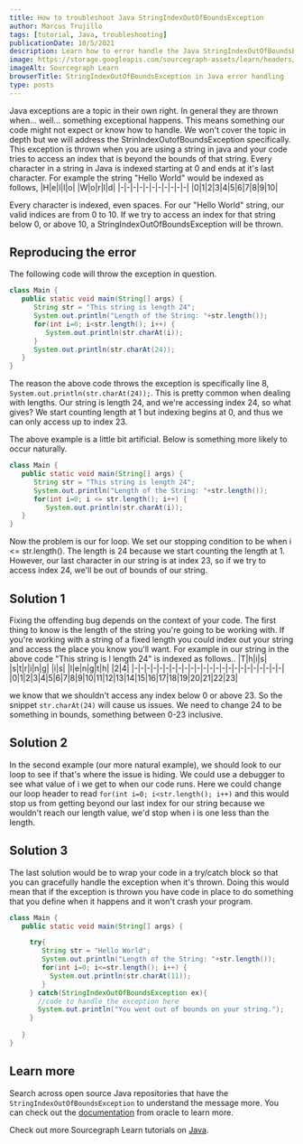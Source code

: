 ```yaml
---
title: How to troubleshoot Java StringIndexOutOfBoundsException
author: Marcus Trujillo
tags: [tutorial, Java, troubleshooting]
publicationDate: 10/5/2021
description: Learn how to error handle the Java StringIndexOutOfBoundsException
image: https://storage.googleapis.com/sourcegraph-assets/learn/headers/sourcegraph-learn-header.png
imageAlt: Sourcegraph Learn
browserTitle: StringIndexOutOfBoundsException in Java error handling
type: posts
---
```

Java exceptions are a topic in their own right. In general they are thrown when... well... something exceptional happens. This means something our code might not expect or know how to handle. We won't cover the topic in depth but we will address
the StrinIndexOutofBoundsException specifically. This exception is thrown when you are using a string in java and your code tries to access an index that is beyond the
bounds of that string. Every character in a string in Java is indexed starting at 0 and ends at it's last character. For example the string "Hello World" would be indexed as follows, 
|H|e|l|l|o| |W|o|r|l|d|
|-|-|-|-|-|-|-|-|-|-|-|
|0|1|2|3|4|5|6|7|8|9|10|

Every character is indexed, even spaces. For our "Hello World" string, our valid indices are from 0 to 10. If we try to access an index for that string below 0, or above 
10, a StringIndexOutOfBoundsException will be thrown. 

## Reproducing the error
The following code will throw the exception in question. 
```java
class Main {
   public static void main(String[] args) {
      String str = "This string is length 24";
      System.out.println("Length of the String: "+str.length());
      for(int i=0; i<str.length(); i++) {
         System.out.println(str.charAt(i));
      }
      System.out.println(str.charAt(24));
   }
}
```

The reason the above code throws the exception is specifically line 8, ```System.out.println(str.charAt(24));```. This is pretty common when dealing with lengths. 
Our string is length 24, and we're accessing index 24, so what gives? We start counting length at 1 but indexing begins at 0, and thus we can only access up to index 23. 

The above example is a little bit artificial. Below is something more likely to occur naturally. 
```java
class Main {
   public static void main(String[] args) {
      String str = "This string is length 24";
      System.out.println("Length of the String: "+str.length());
      for(int i=0; i <= str.length(); i++) {
         System.out.println(str.charAt(i));
   }
}
```

Now the problem is our for loop. We set our stopping condition to be when i <= str.length(). The length is 24 because we start counting the length at 1.
However, our last character in our string is at index 23, so if we try to access index 24, we'll be out of bounds of our string. 

## Solution 1
Fixing the offending bug depends on the context of your code. The first thing to know is the length of the string you're going to be working with. If you're 
working with a string of a fixed length you could index out your string and access the place you know you'll want. For example in our string in the above code "This string is l
length 24" is indexed as follows.. 
|T|h|i|s| |s|t|r|i|n|g| |i|s| |l|e|n|g|t|h| |2|4|
|-|-|-|-|-|-|-|-|-|-|-|-|-|-|-|-|-|-|-|-|-|-|-|-|
|0|1|2|3|4|5|6|7|8|9|10|11|12|13|14|15|16|17|18|19|20|21|22|23|

we know that we shouldn't access any index below 0 or above 23. So the snippet ```str.charAt(24)``` will cause us issues. We need to change 24 to be something in bounds, 
something between 0-23 inclusive.

## Solution 2
In the second example (our more natural example), we should look to our loop to see if that's where the issue is hiding. We could use a debugger to see what value 
of i we get to when our code runs. Here we could change our loop header to read 
```for(int i=0; i<str.length(); i++)```
and this would stop us from getting beyond our last index for our string because we wouldn't reach our length value, we'd stop when i is one less than the length.

## Solution 3 
The last solution would be to wrap your code in a try/catch block so that you can gracefully handle the exception when it's thrown. Doing this would mean that if 
the exception is thrown you have code in place to do something that you define when it happens and it won't crash your program. 

```java
class Main {
   public static void main(String[] args) {

     try{
        String str = "Hello World";
        System.out.println("Length of the String: "+str.length());
        for(int i=0; i<=str.length(); i++) {
          System.out.println(str.charAt(11));
        }
     } catch(StringIndexOutOfBoundsException ex){
       //code to handle the exception here
       System.out.println("You went out of bounds on your string.");
     }
      
   }
}
```
## Learn more

Search across open source Java repositories that have the `StringIndexOutOfBoundsException` to understand the message more.
You can check out the [documentation](https://docs.oracle.com/javase/7/docs/api/java/lang/StringIndexOutOfBoundsException.html) from oracle to learn more.

<SourcegraphSearch query="StringIndexOutOfBoundsException lang:java" patternType="literal"/>

Check out more Sourcegraph Learn tutorials on [Java](https://learn.sourcegraph.com/tags/java).
